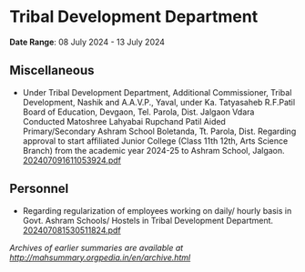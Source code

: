 # Tribal Development Department

**Date Range**: 08 July 2024 - 13 July 2024


## Miscellaneous
- Under Tribal Development Department, Additional Commissioner, Tribal Development, Nashik and A.A.V.P., Yaval, under Ka. Tatyasaheb R.F.Patil Board of Education, Devgaon, Tel. Parola, Dist. Jalgaon Vdara Conducted Matoshree Lahyabai Rupchand Patil Aided Primary/Secondary Ashram School Boletanda, Tt. Parola, Dist. Regarding approval to start affiliated Junior College (Class 11th  12th, Arts  Science Branch) from the academic year 2024-25 to Ashram School, Jalgaon.\
  [202407091611053924.pdf](https://gr.maharashtra.gov.in/Site/Upload/Government%20Resolutions/English/202407091611053924.pdf)

## Personnel
- Regarding regularization of employees working on daily/ hourly basis in Govt. Ashram Schools/ Hostels in Tribal Development Department.\
  [202407081530511824.pdf](https://gr.maharashtra.gov.in/Site/Upload/Government%20Resolutions/English/202407081530511824.pdf)


*Archives of earlier summaries are available at http://mahsummary.orgpedia.in/en/archive.html*